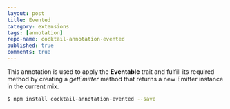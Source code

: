 ```yaml
---
layout: post
title: Evented
category: extensions
tags: [annotation]
repo-name: cocktail-annotation-evented
published: true
comments: true
---
```


This annotation is used to apply the **Eventable** trait and fulfill its required method by creating a _getEmitter_ method that returns a new Emitter instance in the current mix.

````bash
$ npm install cocktail-annotation-evented --save
````